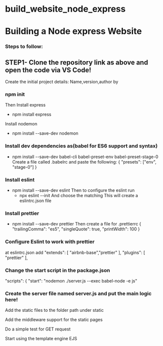 # build_website_node_express

# Building a Node express Website

### Steps to follow:

## STEP1- Clone the repository link as above and open the code via VS Code!

Create the initial project details: Name,version,author by

### npm init

Then
Install express

- npm install express

Install nodemon

- npm install --save-dev nodemon

### Install dev dependencies as(babel for ES6 support and syntax)

- npm install --save-dev babel-cli babel-preset-env babel-preset-stage-0
  Create a file called .babelrc and paste the following:
  {
  "presets": ["env", "stage-0"]
  }

### Install eslint

- npm install --save-dev eslint
  Then to configure the eslint run
  - npx eslint --init
    And choose the matching
    This will create a eslintrc.json file

### Install prettier

- npm install --save-dev prettier
  Then create a file for .prettierrc
  {
  "trailingComma": "es5",
  "singleQuote": true,
  "printWidth": 100
  }

### Configure Eslint to work with prettier

at eslintrc.json add
"extends": [
"airbnb-base","prettier"
],
"plugins": [
"prettier"
],

### Change the start script in the package.json

"scripts": {
"start": "nodemon ./server.js --exec babel-node -e js"

### Create the server file named server.js and put the main logic here!

Add the static files to the folder path under static

Add the middleware support for the static pages

Do a simple test for GET request

Start using the template engine EJS
